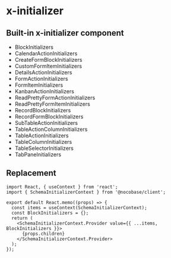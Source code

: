 # x-initializer

## Built-in x-initializer component

- BlockInitializers
- CalendarActionInitializers
- CreateFormBlockInitializers
- CustomFormItemInitializers
- DetailsActionInitializers
- FormActionInitializers
- FormItemInitializers
- KanbanActionInitializers
- ReadPrettyFormActionInitializers
- ReadPrettyFormItemInitializers
- RecordBlockInitializers
- RecordFormBlockInitializers
- SubTableActionInitializers
- TableActionColumnInitializers
- TableActionInitializers
- TableColumnInitializers
- TableSelectorInitializers
- TabPaneInitializers

## Replacement

```tsx |pure
import React, { useContext } from 'react';
import { SchemaInitializerContext } from '@nocobase/client';

export default React.memo((props) => {
  const items = useContext(SchemaInitializerContext);
  const BlockInitializers = {};
  return (
    <SchemaInitializerContext.Provider value={{ ...items, BlockInitializers }}>
      {props.children}
    </SchemaInitializerContext.Provider>
  );
});
```
